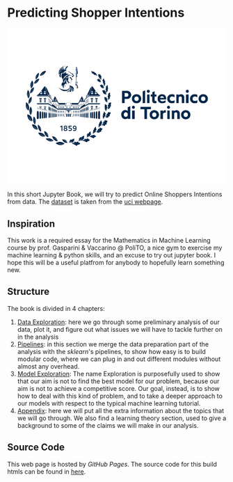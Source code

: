 # Predicting Shopper Intentions

![logo](images/logo.jpg)

In this short Jupyter Book, we will try to predict Online Shoppers Intentions from data. The [dataset](https://archive.ics.uci.edu/ml/datasets/Online+Shoppers+Purchasing+Intention+Dataset) is taken from the [uci webpage](https://archive.ics.uci.edu/ml/index.php).


## Inspiration
This work is a required essay for the Mathematics in Machine Learning course by prof. Gasparini & Vaccarino @ PoliTO, a nice gym to exercise my machine learning & python skills, and an excuse to try out jupyter book. I hope this will be a useful platfrom for anybody to hopefully learn something new.

## Structure
The book is divided in 4 chapters:
1. [Data Exploration](chapters:data_exploration): here we go through some preliminary analysis of our data, plot it, and figure out what issues we will have to tackle further on in the analysis
2. [Pipelines](chapters:pipelines): in this section we merge the data preparation part of the analysis with the *sklearn*'s pipelines, to show how easy is to build modular code, where we can plug in and out different modules without almost any overhead.
3. [Model Exploration](chapters:model_exploration): The name Exploration is purposefully used to show that our aim is not to find the best model for our problem, because our aim is not to achieve a competitive score. Our goal, instead, is to show how to deal with this kind of problem, and to take a deeper approach to our models with respect to the typical machine learning tutorial.
4. [Appendix](chapters:appendix): here we will put all the extra information about the topics that we will go through. We also find a learning theory section, used to give a background to some of the claims we will make in our analysis.

## Source Code
This web page is hosted by *GitHub Pages*. The source code for this build htmls can be found in [here](https://github.com/Nico995/Machine-Learning-For-Online-Purchases-Prediction). 
